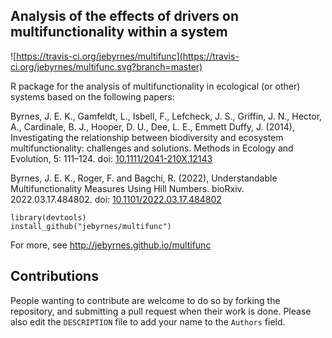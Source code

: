 ## Analysis of the effects of drivers on multifunctionality within a system 
![https://travis-ci.org/jebyrnes/multifunc](https://travis-ci.org/jebyrnes/multifunc.svg?branch=master)  
  
R package for the analysis of multifunctionality in ecological (or other) systems based on the following papers:

Byrnes, J. E. K., Gamfeldt, L., Isbell, F., Lefcheck, J. S., Griffin, J. N., Hector, A., Cardinale, B. J., Hooper, D. U., Dee, L. E., Emmett Duffy, J. (2014), Investigating the relationship between biodiversity and ecosystem multifunctionality: challenges and solutions. Methods in Ecology and Evolution, 5: 111–124. doi: [10.1111/2041-210X.12143](http://dx.doi.org/10.1111/2041-210X.12143)

Byrnes, J. E. K., Roger, F. and Bagchi, R. (2022), Understandable Multifunctionality Measures Using Hill Numbers. bioRxiv. 2022.03.17.484802. doi: [10.1101/2022.03.17.484802](https://doi.org/10.1101/2022.03.17.484802)

    library(devtools)
    install_github("jebyrnes/multifunc")

For more, see http://jebyrnes.github.io/multifunc

## Contributions

People wanting to contribute are welcome to do so by forking the repository,
and submitting a pull request when their work is done. Please also edit the
`DESCRIPTION` file to add your name to the `Authors` field.

